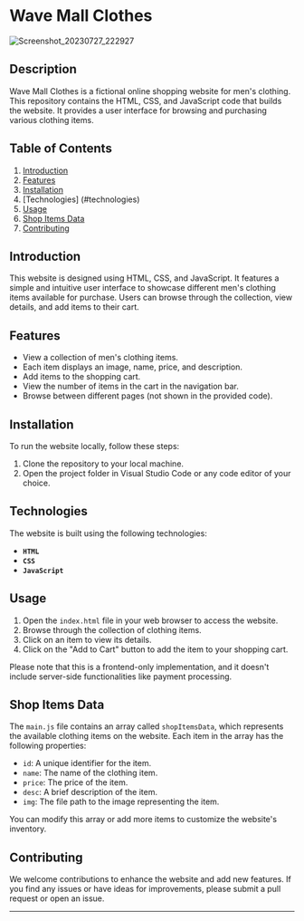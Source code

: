 # Wave Mall Clothes

![Screenshot_20230727_222927](https://github.com/MohammadShahidBeigh/Wave-Mall-Clothes/assets/85876937/03284440-760e-4492-a926-b4831da15176)


## Description

Wave Mall Clothes is a fictional online shopping website for men's clothing. This repository contains the HTML, CSS, and JavaScript code that builds the website. It provides a user interface for browsing and purchasing various clothing items.

## Table of Contents

1. [Introduction](#introduction)
2. [Features](#features)
3. [Installation](#installation)
4. [Technologies] (#technologies) 
5. [Usage](#usage)
6. [Shop Items Data](#shop-items-data)
7. [Contributing](#contributing)

## Introduction

This website is designed using HTML, CSS, and JavaScript. It features a simple and intuitive user interface to showcase different men's clothing items available for purchase. Users can browse through the collection, view details, and add items to their cart.

## Features

- View a collection of men's clothing items.
- Each item displays an image, name, price, and description.
- Add items to the shopping cart.
- View the number of items in the cart in the navigation bar.
- Browse between different pages (not shown in the provided code).

## Installation

To run the website locally, follow these steps:

1. Clone the repository to your local machine.
2. Open the project folder in Visual Studio Code or any code editor of your choice.


## Technologies

The website is built using the following technologies:

- **`HTML`** 
- **`CSS`** 
- **`JavaScript`**

## Usage

1. Open the `index.html` file in your web browser to access the website.
2. Browse through the collection of clothing items.
3. Click on an item to view its details.
4. Click on the "Add to Cart" button to add the item to your shopping cart.

Please note that this is a frontend-only implementation, and it doesn't include server-side functionalities like payment processing.

## Shop Items Data

The `main.js` file contains an array called `shopItemsData`, which represents the available clothing items on the website. Each item in the array has the following properties:

- `id`: A unique identifier for the item.
- `name`: The name of the clothing item.
- `price`: The price of the item.
- `desc`: A brief description of the item.
- `img`: The file path to the image representing the item.

You can modify this array or add more items to customize the website's inventory.

## Contributing

We welcome contributions to enhance the website and add new features. If you find any issues or have ideas for improvements, please submit a pull request or open an issue.

---
